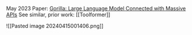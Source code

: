 May 2023
Paper: [Gorilla: Large Language Model Connected with Massive APIs](https://arxiv.org/abs/2305.15334)
See similar, prior work: [[Toolformer]]

![[Pasted image 20240415001406.png]]

